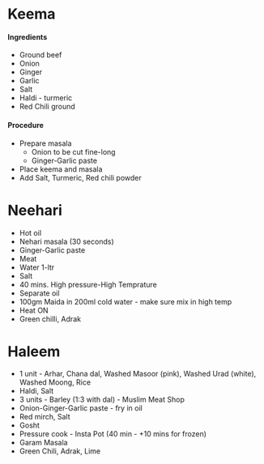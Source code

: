 # Keema

#### Ingredients

* Ground beef
* Onion
* Ginger
* Garlic
* Salt
* Haldi - turmeric
* Red Chili ground

#### Procedure

* Prepare masala
  * Onion to be cut fine-long
  * Ginger-Garlic paste
* Place keema and masala
* Add Salt, Turmeric, Red chili powder

# Neehari

* Hot oil
* Nehari masala \(30 seconds\)
* Ginger-Garlic paste
* Meat
* Water 1-ltr
* Salt
* 40 mins. High pressure-High Temprature
* Separate oil
* 100gm Maida in 200ml cold water - make sure mix in high temp
* Heat ON
* Green chilli, Adrak

# Haleem

* 1 unit - Arhar, Chana dal, Washed Masoor \(pink\), Washed Urad \(white\), Washed Moong, Rice
* Haldi, Salt
* 3 units - Barley \(1:3 with dal\) - Muslim Meat Shop
* Onion-Ginger-Garlic paste - fry in oil
* Red mirch, Salt
* Gosht
* Pressure cook - Insta Pot \(40 min - +10 mins for frozen\)
* Garam Masala
* Green Chili, Adrak, Lime



